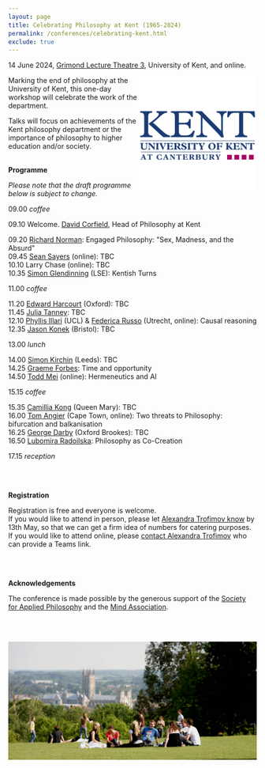 ```yaml
---
layout: page
title: Celebrating Philosophy at Kent (1965-2024)
permalink: /conferences/celebrating-kent.html
exclude: true
---
```


14 June 2024, [Grimond Lecture Theatre 3][GLT3], University of Kent, and online.

<a href="old-kent-logo.png"><img style="float: right;"  src="old-kent-logo.png" alt="" width="240" height="240" /></a> Marking the end of philosophy at the University of Kent, this one-day workshop will celebrate the work of the department.

Talks will focus on achievements of the Kent philosophy department or the importance of philosophy to higher education and/or society.
<br><br>

**Programme**

*Please note that the draft programme below is subject to change.*

09.00 *coffee*

09.10 Welcome. [David Corfield][DC], Head of Philosophy at Kent

09.20 [Richard Norman][RN]: Engaged Philosophy: "Sex, Madness, and the Absurd"  
09.45 [Sean Sayers][SS] (online): TBC  
10.10 Larry Chase (online): TBC  
10.35 [Simon Glendinning][SG] (LSE): Kentish Turns

11.00 *coffee*

11.20 [Edward Harcourt][EH] (Oxford): TBC  
11.45 [Julia Tanney][JT]: TBC  
12.10 [Phyllis Illari][PI] (UCL) & [Federica Russo][FR] (Utrecht, online): Causal reasoning  
12.35 [Jason Konek][JK] (Bristol): TBC

13.00 *lunch*

14.00 [Simon Kirchin][SK] (Leeds): TBC  
14.25 [Graeme Forbes][GF]: Time and opportunity  
14.50 [Todd Mei][TM] (online): Hermeneutics and AI

15.15 *coffee*

15.35 [Camillia Kong][CK] (Queen Mary): TBC  
16.00 [Tom Angier][TA] (Cape Town, online): Two threats to Philosophy: bifurcation and balkanisation  
16.25 [George Darby][GD] (Oxford Brookes): TBC  
16.50 [Lubomira Radoilska][LR]: Philosophy as Co-Creation 
<!---17.30 [Juergen Landes][JL] (LMU, online)  --->

17.15 *reception*

<br/><br/>

**Registration**

Registration is free and everyone is welcome.  
If you would like to attend in person, please let [Alexandra Trofimov know][eAT] by 13th May, so that we can get a firm idea of numbers for catering purposes.  
If you would like to attend online, please [contact Alexandra Trofimov][eAT] who can provide a Teams link.

<br/><br/>

**Acknowledgements**

The conference is made possible by the generous support of the [Society for Applied Philosophy][SAP] and the [Mind Association][Mind].

<br/><br/>

<a href="kent-view.jpg"><img style="float: center;"  src="kent-view.jpg"/></a>


[GLT3]: https://www.kent.ac.uk/maps/canterbury/canterbury-campus/building/grimond-building/glt3
[DC]: https://www.kent.ac.uk/philosophy/people/1689/corfield-david
[RN]: https://www.kent.ac.uk/philosophy/people/1673/norman-richard
[SS]: https://seansayers.com/
[EH]: https://www.philosophy.ox.ac.uk/people/edward-harcourt
[JT]: https://independent.academia.edu/JuliaTanney/CurriculumVitae
[SK]: https://ahc.leeds.ac.uk/philosophy/staff/6232/0000-0002-1814-5609
[FR]: https://www.uu.nl/staff/FRusso
[PI]: https://www.ucl.ac.uk/sts/people/prof-phyllis-illari
[CK]: https://www.qmul.ac.uk/law/people/academic-staff/items/kong.html
[TA]: https://humanities.uct.ac.za/department-philosophy/contacts/tom-angier
[GD]: https://www.brookes.ac.uk/profiles/staff/george-darby/
[JL]: https://www.osc.uni-muenchen.de/members/individual_members/associated-members/landes1/index.html
[GF]: https://www.kent.ac.uk/philosophy/people/1686/forbes-graeme-a
[TM]: https://www.kent.ac.uk/philosophy/people/1683/mei-todd
[LR]: https://www.kent.ac.uk/philosophy/people/1609/radoilska-lubomira
[eJW]: mailto:j.williamson@kent.ac.uk
[eAT]: mailto:A.Trofimov-692@kent.ac.uk
[SAP]: https://www.appliedphil.org/
[Mind]: https://mindassociation.org/
[JK]: https://www.bristol.ac.uk/people/person/Jason-Konek-5f389579-51a1-4c8e-8073-9d023e1021cc/
[SG]: https://www.lse.ac.uk/european-institute/people/glendinning-simon

